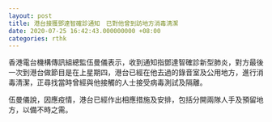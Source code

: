```yaml
---
layout: post
title: 港台接獲鄧達智確診通知　已對他曾到訪地方消毒清潔
date: 2020-07-25 16:42:43.000000000 +08:00
categories: rthk
---
```


香港電台機構傳訊組總監伍曼儀表示，收到通知指鄧達智確診新型肺炎，對方最後一次到港台做節目是在上星期四，港台已經在他去過的錄音室及公用地方，進行消毒清潔，正尋找當時曾經與他接觸的人士接受病毒測試及隔離。

伍曼儀說，因應疫情，港台已經作出相應措施及安排，包括分開兩隊人手及預留地方，以備不時之需。
